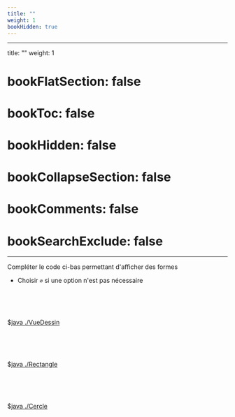```yaml
---
title: ""
weight: 1
bookHidden: true
---
```



---
title: ""
weight: 1
# bookFlatSection: false
# bookToc: false
# bookHidden: false
# bookCollapseSection: false
# bookComments: false
# bookSearchExclude: false
---

<style>
pre > code {
	-webkit-touch-callout: text;
	-webkit-user-select: text;
	-khtml-user-select: text;
	-moz-user-select: text;
	-ms-user-select: text;
	user-select: text;
}
</style>

Compléter le code ci-bas permettant d'afficher des formes

* Choisir `∅` si une option n'est pas nécessaire

<br>
<br>
<br>

$[java ./VueDessin]()

<br>
<br>
<br>


$[java ./Rectangle]()

<br>
<br>
<br>


$[java ./Cercle]()

